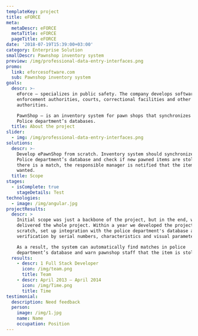 ```yaml
---
templateKey: project
title: eFORCE
meta:
  metaDescr: eFORCE
  metaTitle: eFORCE
  pageTitle: eFORCE
date: '2018-07-19T15:39:00+03:00'
category: Enterprise Solution
smallDescr: Pawnshop inventory system
preview: /img/professional-data-entry-interfaces.png
promo:
  link: eforcesoftware.com
  sub: Pawnshop inventory system
goals:
  descr: >-
    eForce — specializes in public safety. The company develops software for law
    enforcement authorities, courts, correctional facilities and other
    authorities. 

    PawnShop — is an inventory system for pawn shops that synchronizes with
    Police department’s databases.
  title: About the project
slider:
  - img: /img/professional-data-entry-interfaces.png
solutions:
  descr: >-
    Develop ePawnShop from scratch. Inventory system should synchronize with
    Police department’s database and check if new pawned items are stolen. If
    there is a match, the responsible manager is notified that the item is
    wanted.
  title: Scope
stages:
  - isComplete: true
    stageDetails: Test
technologies:
  - image: /img/angular.jpg
projectResults:
  descr: >
    Initial scope was just a backbone of the project, but in the end, we
    delivered the whole project. Within a year we developed the project from
    scratch, set up integration with the police department's database and item
    verification by serial numbers, characteristics and visual parameters.

    As a result, the system can automatically find matches in police
    department’s database and warn pawnshop staff that the item is stolen.
  results:
    - descr: 1 Full Stack Developer
      icon: /img/team.png
      title: Team
    - descr: April 2013 — April 2014
      icon: /img/Time.png
      title: Time
testimonial:
  description: Need feedback
  person:
    image: /img/1.jpg
    name: Name
    occupation: Position
---
```


